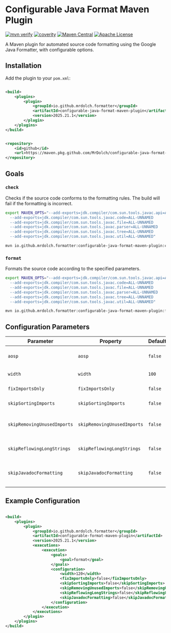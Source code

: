 # Configurable Java Format Maven Plugin

[![mvn verify][ci_img]][ci_link]
[![coverity][coverity_img]][coverity_link]
[![Maven Central][maven_img]][maven_link]
[![Apache License][license_img]][license_link]

A Maven plugin for automated source code formatting using the Google Java Formatter, with configurable options.

## Installation

Add the plugin to your `pom.xml`:

```xml

<build>
    <plugins>
        <plugin>
            <groupId>io.github.mrdolch.formatter</groupId>
            <artifactId>configurable-java-format-maven-plugin</artifactId>
            <version>2025.21.1</version>
        </plugin>
    </plugins>
</build>
```

```xml

<repository>
    <id>github</id>
    <url>https://maven.pkg.github.com/MrDolch/configurable-java-format-maven-plugin</url>
</repository>
```

## Goals

### `check`

Checks if the source code conforms to the formatting rules. The build will fail if the formatting is incorrect.

```bash
export MAVEN_OPTS="--add-exports=jdk.compiler/com.sun.tools.javac.api=ALL-UNNAMED
  --add-exports=jdk.compiler/com.sun.tools.javac.code=ALL-UNNAMED
  --add-exports=jdk.compiler/com.sun.tools.javac.file=ALL-UNNAMED
  --add-exports=jdk.compiler/com.sun.tools.javac.parser=ALL-UNNAMED
  --add-exports=jdk.compiler/com.sun.tools.javac.tree=ALL-UNNAMED
  --add-exports=jdk.compiler/com.sun.tools.javac.util=ALL-UNNAMED"

mvn io.github.mrdolch.formatter:configurable-java-format-maven-plugin:check
```

### `format`

Formats the source code according to the specified parameters.

```bash
export MAVEN_OPTS="--add-exports=jdk.compiler/com.sun.tools.javac.api=ALL-UNNAMED
  --add-exports=jdk.compiler/com.sun.tools.javac.code=ALL-UNNAMED
  --add-exports=jdk.compiler/com.sun.tools.javac.file=ALL-UNNAMED
  --add-exports=jdk.compiler/com.sun.tools.javac.parser=ALL-UNNAMED
  --add-exports=jdk.compiler/com.sun.tools.javac.tree=ALL-UNNAMED
  --add-exports=jdk.compiler/com.sun.tools.javac.util=ALL-UNNAMED"

mvn io.github.mrdolch.formatter:configurable-java-format-maven-plugin:format
```

## Configuration Parameters

| Parameter                   | Property                    | Default | Description                    |
|-----------------------------|-----------------------------|---------|--------------------------------|
| `aosp`                      | `aosp`                      | `false` | Use AOSP formatting style      |
| `width`                     | `width`                     | `100`   | Maximum line length            |
| `fixImportsOnly`            | `fixImportsOnly`            | `false` | Only fix imports               |
| `skipSortingImports`        | `skipSortingImports`        | `false` | Do not sort imports            |
| `skipRemovingUnusedImports` | `skipRemovingUnusedImports` | `false` | Do not remove unused imports   |
| `skipReflowingLongStrings`  | `skipReflowingLongStrings`  | `false` | Do not reflow long strings     |
| `skipJavadocFormatting`     | `skipJavadocFormatting`     | `false` | Do not format Javadoc comments |

## Example Configuration

```xml

<build>
    <plugins>
        <plugin>
            <groupId>io.github.mrdolch.formatter</groupId>
            <artifactId>configurable-format-maven-plugin</artifactId>
            <version>2025.21.1</version>
            <executions>
                <execution>
                    <goals>
                        <goal>format</goal>
                    </goals>
                    <configuration>
                        <width>120</width>
                        <fixImportsOnly>false</fixImportsOnly>
                        <skipSortingImports>false</skipSortingImports>
                        <skipRemovingUnusedImports>false</skipRemovingUnusedImports>
                        <skipReflowingLongStrings>false</skipReflowingLongStrings>
                        <skipJavadocFormatting>false</skipJavadocFormatting>
                    </configuration>
                </execution>
            </executions>
        </plugin>
    </plugins>
</build>
```

[ci_img]: https://github.com/mrdolch/configurable-java-format-maven-plugin/actions/workflows/maven-verify.yml/badge.svg

[ci_link]: https://github.com/mrdolch/configurable-java-format-maven-plugin/actions/maven-verify.yml

[coverity_link]: https://scan.coverity.com/projects/configurable-java-format-maven-plugin

[coverity_img]: https://scan.coverity.com/projects/31384/badge.svg

[maven_img]: https://maven-badges.herokuapp.com/maven-central/io.github.mrdolch.formatter/configurable-java-format-maven-plugin/badge.svg

[maven_link]: https://maven-badges.herokuapp.com/maven-central/io.github.mrdolch.formatter/configurable-java-format-maven-plugin

[license_img]: https://img.shields.io/badge/license-Apache%202.0-blue.svg

[license_link]: https://github.com/revelc/formatter-maven-plugin/blob/main/LICENSE